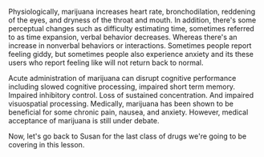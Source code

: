 Physiologically, marijuana increases heart rate, bronchodilation, reddening of  the eyes, and dryness of the throat and mouth. In addition, there's some  perceptual changes such as difficulty estimating time, sometimes referred to as  time expansion, verbal behavior decreases. Whereas there's an increase in  nonverbal behaviors or interactions. Sometimes people report feeling giddy, but  sometimes people also experience anxiety and its these users who report feeling  like will not return back to normal. 

Acute administration of marijuana can  disrupt cognitive performance including slowed cognitive processing, impaired  short term memory. Impaired inhibitory control. Loss of sustained  concentration. And impaired visuospatial processing. Medically, marijuana has  been shown to be beneficial for some chronic pain, nausea, and anxiety.  However, medical acceptance of marijuana is still under debate. 

Now, let's go  back to Susan for the last class of drugs we're going to be covering in this  lesson.  
